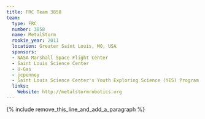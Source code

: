 ```yaml
---
title: FRC Team 3858
team:
  type: FRC
  number: 3858
  name: MetalStorm
  rookie_year: 2011
  location: Greater Saint Louis, MO, USA
  sponsors:
  - NASA Marshall Space Flight Center
  - Saint Louis Science Center
  - U-Gas
  - jcpenney
  - Saint Louis Science Center's Youth Exploring Science (YES) Program
  links:
    Website: http://metalstormrobotics.org
---
```


{% include remove_this_line_and_add_a_paragraph %}